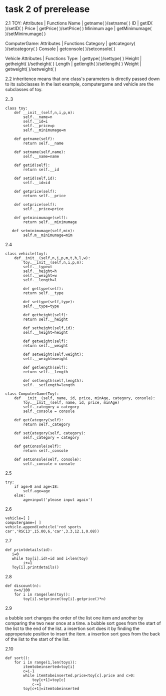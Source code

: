 # task 2 of prerelease

2.1
TOY:
Attributes        | Functions
Name              | getname( )/setname( )
ID                    | getID( )/setID( )
Price               | getPrice( )/setPrice( )
Minimum age  | getMinimumage( )/setMinimumage( )

ComputerGame:
Attributes        | Functions
Category         | getcategory( )/setcategory( )
Console          | getconsole( )/setconsole( )

Vehicle
Attributes        | Functions
Type:               | gettype( )/settype( )
Height             | getheight( )/setheight( )
Length             | getlength( )/setlength( )
Weight             | getweight( )/setweight( )

2.2
inheritence means that one class's parameters is directly passed down to its subclasses
In the last example, computergame and vehicle are the subclasses of toy.

2..3

    class toy:
        def __init__(self,n,i,p,m):
            self.__name=n
            self.__id=i
            self.__price=p
            self.__minimumage=m
        
        def getname(self):
            return self.__name
            
        def setname(self,name):
            self.__name=name
            
        def getid(self):
            return self.__id
        
        def setid(self,id):
            self.__id=id
        
        def getprice(self):
            return self.__price
            
        def setprice(self):
            self.__price=price
        
        def getminimumage(self):
            return self.__minimumage
       
       def setminimumage(self,min):
            self.m__minimumage=mim
            
        
2.4

    class vehicle(toy):
        def__init__(self,n,i,p,m,t,h,l,w):
            toy.__init__(self,n,i,p,m):
            self.__type=t
            self.__height=h
            self.__weight=w
            self.__length=l
            
            def gettype(self):
            return self.__type
            
            def settype(self,type):
            self.__type=type
            
            def getheight(self):
            return self.__height
            
            def setheight(self,id):
            self.__height=height
            
            def getweight(self):
            return self.__weight
            
            def setweight(self,weight):
            self.__weight=weight
            
            def getlength(self):
            return self.__length
            
            def setlength(self,length):
            self.__setlength=length
            
    class ComputerGame(Toy):
        def __init__(self, name, id, price, minAge, category, console):
            Toy.__init__(self, name, id, price, minAge)
            self._category = category
            self._console = console
                
        def getCategory(self):
            return self._category
            
        def setCategory(self, category):
            self._category = category
            
        def getConsole(self):
            return self._console
           
        def setConsole(self, console):
            self._console = console
            
2.5

    try:
        if age>0 and age<18:
            self.age=age
        else:
            age=input('please input again')
        

2.6

    vehicle=[ ]
    computergame=[ ]
    vehicle.append(vehicle('red sports car','RSC13',15.00,6,'car',3.3,12.1,0.08))
    
2.7

    def printdetails(id):
       i=0
       while toy[i].id!=id and i<len(toy)
            i+=1
       Toy[i].printdetails()
        
        
2.8

    def discount(n):
        n=n/100
        for i in range(len(toy)):
            toy[i].setprince(toy[i].getprice()*n)
    

2.9

 a bubble sort changes the order of the list one item and another by comparing the two near once at a time.
 a bubble sort goes from the start of the list to the end  of the list.
 a insertion sort does it by finding the approperiate position to insert the item.
 a insertion sort goes from the back of the list to the start of the list.
 
 
 2.10
 
    def sort():
        for i in range(1,len(toys)):
            itemtobeinserted=toy[i]
            c=i-1
            while itemtobeinserted.price<toy[c].price and c>0:
                toy[c+1]=toy[c]
                c-=1
            toy[c+1]=itemtobeinserted







